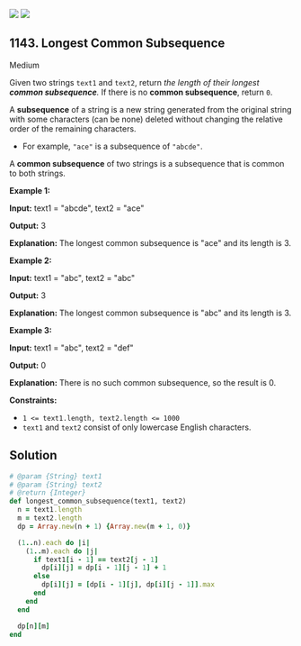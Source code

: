 [![](https://img.shields.io/github/stars/javadev/LeetCode-in-All?label=Stars&style=flat-square)](https://github.com/javadev/LeetCode-in-All)
[![](https://img.shields.io/github/forks/javadev/LeetCode-in-All?label=Fork%20me%20on%20GitHub%20&style=flat-square)](https://github.com/javadev/LeetCode-in-All/fork)

## 1143\. Longest Common Subsequence

Medium

Given two strings `text1` and `text2`, return _the length of their longest **common subsequence**._ If there is no **common subsequence**, return `0`.

A **subsequence** of a string is a new string generated from the original string with some characters (can be none) deleted without changing the relative order of the remaining characters.

*   For example, `"ace"` is a subsequence of `"abcde"`.

A **common subsequence** of two strings is a subsequence that is common to both strings.

**Example 1:**

**Input:** text1 = "abcde", text2 = "ace"

**Output:** 3

**Explanation:** The longest common subsequence is "ace" and its length is 3.

**Example 2:**

**Input:** text1 = "abc", text2 = "abc"

**Output:** 3

**Explanation:** The longest common subsequence is "abc" and its length is 3.

**Example 3:**

**Input:** text1 = "abc", text2 = "def"

**Output:** 0

**Explanation:** There is no such common subsequence, so the result is 0.

**Constraints:**

*   `1 <= text1.length, text2.length <= 1000`
*   `text1` and `text2` consist of only lowercase English characters.

## Solution

```ruby
# @param {String} text1
# @param {String} text2
# @return {Integer}
def longest_common_subsequence(text1, text2)
  n = text1.length
  m = text2.length
  dp = Array.new(n + 1) {Array.new(m + 1, 0)}

  (1..n).each do |i|
    (1..m).each do |j|
      if text1[i - 1] == text2[j - 1]
        dp[i][j] = dp[i - 1][j - 1] + 1
      else
        dp[i][j] = [dp[i - 1][j], dp[i][j - 1]].max
      end
    end
  end

  dp[n][m]
end
```